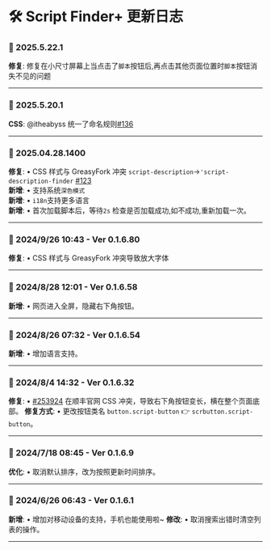 # **🛠️ Script Finder+ 更新日志**

### **📅 2025.5.22.1**

**修复**: 修复在小尺寸屏幕上当点击了`脚本`按钮后,再点击其他页面位置时`脚本`按钮消失不见的问题  

---

### **📅 2025.5.20.1**

**CSS**: @itheabyss 统一了命名规则[#136](https://github.com/ChinaGodMan/UserScripts/issues/136#issuecomment-2894349461)<br>

---

### **📅 2025.04.28.1400**

**修复**: • CSS 样式与 GreasyFork 冲突 `script-description`→`'script-description-finder` [#123](https://github.com/ChinaGodMan/UserScripts/issues/123)<br>
**新增**: • 支持系统`深色模式`<br>
**新增**: • `i18n`支持更多语言<br>
**新增**: • 首次加载脚本后，等待`2s` 检查是否加载成功,如不成功,重新加载一次。

---

### **📅 2024/9/26 10:43 - Ver 0.1.6.80**

**修复**: • CSS 样式与 GreasyFork 冲突导致放大字体

---

### **📅 2024/8/28 12:01 - Ver 0.1.6.58**

**新增**: • 网页进入全屏，隐藏右下角按钮。

---

### **📅 2024/8/26 07:32 - Ver 0.1.6.54**

**新增**: • 增加语言支持。

---

### **📅 2024/8/4 14:32 - Ver 0.1.6.32**

**修复**: • [#253924](https://greasyfork.org/scripts/498904/discussions/253924) 在顺丰官网 CSS 冲突，导致右下角按钮变长，横在整个页面底部。
**修复方式**: • 更改按钮类名 `button.script-button` 👉 `scrbutton.script-button`。

---

### **📅 2024/7/18 08:45 - Ver 0.1.6.9**

**优化**: • 取消默认排序，改为按照更新时间排序。

---

### **📅 2024/6/26 06:43 - Ver 0.1.6.1**

**新增**: • 增加对移动设备的支持，手机也能使用啦~
**修改**: • 取消搜索出错时清空列表的操作。

---
